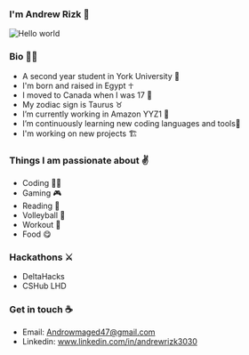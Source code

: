 ### I'm Andrew Rizk 👋                         
![Hello world](https://user-images.githubusercontent.com/97995173/213803886-bdbd604c-5511-4544-b59b-0b4452aa8ad4.png)
 
### Bio 🙋‍♂️
- A second year student in York University 📖 
- I'm born and raised in Egypt ☥
- I moved to Canada when I was 17 🍁
- My zodiac sign is Taurus ♉ 
- I’m currently working in Amazon YYZ1 🔭  
- I’m continuously learning new coding languages and tools🌱
- I'm working on new projects 🏗

### Things I am passionate about ✌
- Coding 🤷‍♂️
- Gaming 🎮
- Reading 📖
- Volleyball 🏐
- Workout 💪
- Food 😋
 
### Hackathons ⚔
- DeltaHacks
- CSHub LHD 
  

### Get in touch ☕
- Email: Androwmaged47@gmail.com
- Linkedin: www.linkedin.com/in/andrewrizk3030
 
  

